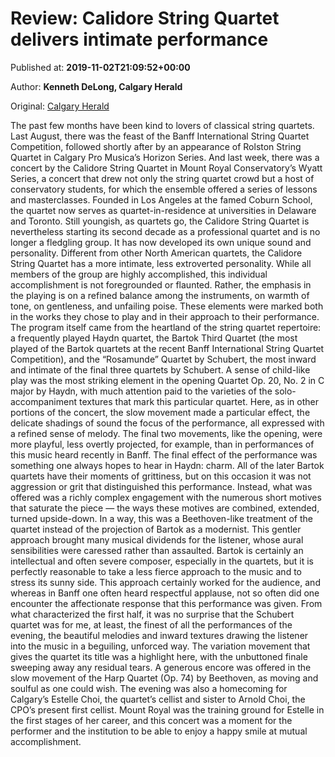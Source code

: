 
# Review: Calidore String Quartet delivers intimate performance

Published at: **2019-11-02T21:09:52+00:00**

Author: **Kenneth DeLong, Calgary Herald**

Original: [Calgary Herald](https://calgaryherald.com/entertainment/music/review-calidore-string-quartet-delivers-intimate-performance)

The past few months have been kind to lovers of classical string quartets. Last August, there was the feast of the Banff International String Quartet Competition, followed shortly after by an appearance of Rolston String Quartet in Calgary Pro Musica’s Horizon Series. And last week, there was a concert by the Calidore String Quartet in Mount Royal Conservatory’s Wyatt Series, a concert that drew not only the string quartet crowd but a host of conservatory students, for which the ensemble offered a series of lessons and masterclasses.
Founded in Los Angeles at the famed Coburn School, the quartet now serves as quartet-in-residence at universities in Delaware and Toronto. Still youngish, as quartets go, the Calidore String Quartet is nevertheless starting its second decade as a professional quartet and is no longer a fledgling group. It has now developed its own unique sound and personality. Different from other North American quartets, the Calidore String Quartet has a more intimate, less extroverted personality. While all members of the group are highly accomplished, this individual accomplishment is not foregrounded or flaunted. Rather, the emphasis in the playing is on a refined balance among the instruments, on warmth of tone, on gentleness, and unfailing poise. These elements were marked both in the works they chose to play and in their approach to their performance.
The program itself came from the heartland of the string quartet repertoire: a frequently played Haydn quartet, the Bartok Third Quartet (the most played of the Bartok quartets at the recent Banff International String Quartet Competition), and the “Rosamunde” Quartet by Schubert, the most inward and intimate of the final three quartets by Schubert.
A sense of child-like play was the most striking element in the opening Quartet Op. 20, No. 2 in C major by Haydn, with much attention paid to the varieties of the solo-accompaniment textures that mark this particular quartet. Here, as in other portions of the concert, the slow movement made a particular effect, the delicate shadings of sound the focus of the performance, all expressed with a refined sense of melody. The final two movements, like the opening, were more playful, less overtly projected, for example, than in performances of this music heard recently in Banff. The final effect of the performance was something one always hopes to hear in Haydn: charm.
All of the later Bartok quartets have their moments of grittiness, but on this occasion it was not aggression or grit that distinguished this performance. Instead, what was offered was a richly complex engagement with the numerous short motives that saturate the piece — the ways these motives are combined, extended, turned upside-down. In a way, this was a Beethoven-like treatment of the quartet instead of the projection of Bartok as a modernist. This gentler approach brought many musical dividends for the listener, whose aural sensibilities were caressed rather than assaulted. Bartok is certainly an intellectual and often severe composer, especially in the quartets, but it is perfectly reasonable to take a less fierce approach to the music and to stress its sunny side. This approach certainly worked for the audience, and whereas in Banff one often heard respectful applause, not so often did one encounter the affectionate response that this performance was given.
From what characterized the first half, it was no surprise that the Schubert quartet was for me, at least, the finest of all the performances of the evening, the beautiful melodies and inward textures drawing the listener into the music in a beguiling, unforced way. The variation movement that gives the quartet its title was a highlight here, with the unbuttoned finale sweeping away any residual tears. A generous encore was offered in the slow movement of the Harp Quartet (Op. 74) by Beethoven, as moving and soulful as one could wish.
The evening was also a homecoming for Calgary’s Estelle Choi, the quartet’s cellist and sister to Arnold Choi, the CPO’s present first cellist. Mount Royal was the training ground for Estelle in the first stages of her career, and this concert was a moment for the performer and the institution to be able to enjoy a happy smile at mutual accomplishment.
